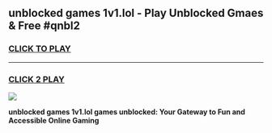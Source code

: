 
## unblocked games 1v1.lol - Play Unblocked Gmaes & Free #qnbl2
<h3>
<a href="https://premium.freeplayer.one?title=unblocked_games_1v1.lol&ref=03M">CLICK TO PLAY</a></h3>
<hr>

<h3>
<a href="https://premium.freeplayer.one?title=unblocked_games_1v1.lol&ref=03M">CLICK 2 PLAY</a>
  
</h3>

<a href="https://premium.freeplayer.one?title=unblocked_games_1v1.lol&ref=03M"><img src="https://clearcache.store/games.png"></a>


**unblocked games 1v1.lol games unblocked: Your Gateway to Fun and Accessible Online Gaming**

